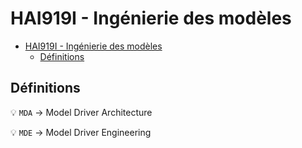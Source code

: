 # HAI919I - Ingénierie des modèles

* [HAI919I - Ingénierie des modèles](#hai919i---ingénierie-des-modèles)
  * [Définitions](#définitions)

## Définitions

:bulb: `MDA` &rarr; Model Driver Architecture

:bulb: `MDE` &rarr; Model Driver Engineering
